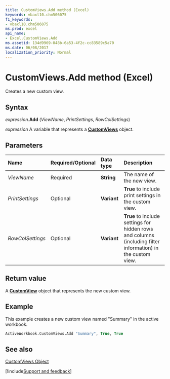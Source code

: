 ```yaml
---
title: CustomViews.Add method (Excel)
keywords: vbaxl10.chm506075
f1_keywords:
- vbaxl10.chm506075
ms.prod: excel
api_name:
- Excel.CustomViews.Add
ms.assetid: 134d9969-048b-6a53-4f2c-cc83589c5a70
ms.date: 06/08/2017
localization_priority: Normal
---
```



# CustomViews.Add method (Excel)

Creates a new custom view.


## Syntax

_expression_.**Add** (_ViewName_, _PrintSettings_, _RowColSettings_)

_expression_ A variable that represents a **[CustomViews](Excel.CustomViews.md)** object.


## Parameters

|Name|Required/Optional|Data type|Description|
|:-----|:-----|:-----|:-----|
| _ViewName_|Required| **String**|The name of the new view.|
| _PrintSettings_|Optional| **Variant**| **True** to include print settings in the custom view.|
| _RowColSettings_|Optional| **Variant**| **True** to include settings for hidden rows and columns (including filter information) in the custom view.|

## Return value

A  **[CustomView](Excel.CustomView.md)** object that represents the new custom view.


## Example

This example creates a new custom view named "Summary" in the active workbook.


```vb
ActiveWorkbook.CustomViews.Add "Summary", True, True
```


## See also


[CustomViews Object](Excel.CustomViews.md)

[!include[Support and feedback](~/includes/feedback-boilerplate.md)]